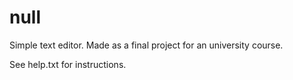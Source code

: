 # null
Simple text editor. Made as a final project for an university course.

See help.txt for instructions.
